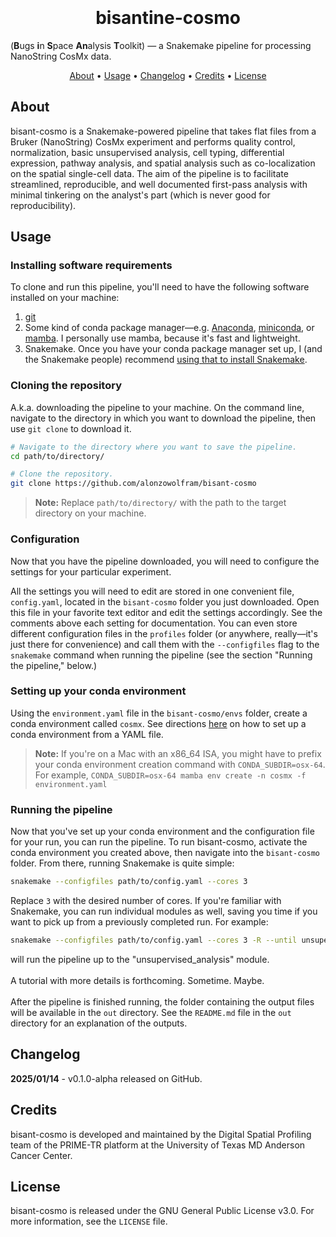 
<h1 align="center">
  <br>
  <!--<a href="http://www.amitmerchant.com/electron-markdownify"><img src="https://raw.githubusercontent.com/amitmerchant1990/electron-markdownify/master/app/img/markdownify.png" alt="Markdownify" width="200"></a>-->
  <br>
  bisantine-cosmo
  <br>
</h1>

(<b>B</b>ugs <b>i</b>n <b>S</b>pace <b>An</b>alysis <b>T</b>oolkit) — a Snakemake pipeline for processing NanoString CosMx data.

<!--
<p align="center">
  <a href="https://badge.fury.io/js/electron-markdownify">
    <img src="https://badge.fury.io/js/electron-markdownify.svg"
         alt="Gitter">
  </a>
  <a href="https://gitter.im/amitmerchant1990/electron-markdownify"><img src="https://badges.gitter.im/amitmerchant1990/electron-markdownify.svg"></a>
  <a href="https://saythanks.io/to/bullredeyes@gmail.com">
      <img src="https://img.shields.io/badge/SayThanks.io-%E2%98%BC-1EAEDB.svg">
  </a>
  <a href="https://www.paypal.me/AmitMerchant">
    <img src="https://img.shields.io/badge/$-donate-ff69b4.svg?maxAge=2592000&amp;style=flat">
  </a>
</p>
-->

<p align="center">
  <a href="#about">About</a> •
  <a href="#usage">Usage</a> •
  <a href="#changelog">Changelog</a> •
  <a href="#credits">Credits</a> •
  <a href="#license">License</a>
</p>

## About

bisant-cosmo is a Snakemake-powered pipeline that takes flat files from a Bruker (NanoString) CosMx experiment and performs quality control, normalization, basic unsupervised analysis, cell typing, differential expression, pathway analysis, and spatial analysis such as co-localization on the spatial single-cell data. The aim of the pipeline is to facilitate streamlined, reproducible, and well documented first-pass analysis with minimal tinkering on the analyst's part (which is never good for reproducibility). 

## Usage
### Installing software requirements
To clone and run this pipeline, you'll need to have the following software installed on your machine:
1) [git](https://git-scm.com)
2) Some kind of conda package manager—e.g. [Anaconda](https://www.anaconda.com/download), [miniconda](https://docs.anaconda.com/free/miniconda/miniconda-install/), or [mamba](https://mamba.readthedocs.io/en/latest/installation/mamba-installation.html). I personally use mamba, because it's fast and lightweight.
3) Snakemake. Once you have your conda package manager set up, I (and the Snakemake people) recommend [using that to install Snakemake](https://snakemake.readthedocs.io/en/stable/getting_started/installation.html).

### Cloning the repository
A.k.a. downloading the pipeline to your machine. 
On the command line, navigate to the directory in which you want to download the pipeline, then use `git clone` to download it.
```bash
# Navigate to the directory where you want to save the pipeline.
cd path/to/directory/

# Clone the repository.
git clone https://github.com/alonzowolfram/bisant-cosmo
```
> **Note:**
> Replace `path/to/directory/` with the path to the target directory on your machine.

### Configuration
Now that you have the pipeline downloaded, you will need to configure the settings for your particular experiment. 

All the settings you will need to edit are stored in one convenient file, `config.yaml`, located in the `bisant-cosmo` folder you just downloaded. Open this file in your favorite text editor and edit the settings accordingly. See the comments above each setting for documentation. You can even store different configuration files in the `profiles` folder (or anywhere, really—it's just there for convenience) and call them with the `--configfiles` flag to the `snakemake` command when running the pipeline (see the section "Running the pipeline," below.)

### Setting up your conda environment
Using the `environment.yaml` file in the `bisant-cosmo/envs` folder, create a conda environment called `cosmx`. See directions [here](https://docs.conda.io/projects/conda/en/latest/user-guide/tasks/manage-environments.html) on how to set up a conda environment from a YAML file. 

> **Note:**
> If you're on a Mac with an x86_64 ISA, you might have to prefix your conda environment creation command with `CONDA_SUBDIR=osx-64`. <br />
> For example, `CONDA_SUBDIR=osx-64 mamba env create -n cosmx -f environment.yaml`

### Running the pipeline
Now that you've set up your conda environment and the configuration file for your run, you can run the pipeline. To run bisant-cosmo, activate the conda environment you created above, then navigate into the `bisant-cosmo` folder. From there, running Snakemake is quite simple:

```bash
snakemake --configfiles path/to/config.yaml --cores 3
```

Replace `3` with the desired number of cores. If you're familiar with Snakemake, you can run individual modules as well, saving you time if you want to pick up from a previously completed run. For example:

```bash
snakemake --configfiles path/to/config.yaml --cores 3 -R --until unsupervised_analysis
```
will run the pipeline up to the "unsupervised_analysis" module.
<br />
<br />
A tutorial with more details is forthcoming. Sometime. Maybe. 
<br />
<br />
After the pipeline is finished running, the folder containing the output files will be available in the `out` directory. See the `README.md` file in the `out` directory for an explanation of the outputs. 

## Changelog
<b>2025/01/14</b> - v0.1.0-alpha released on GitHub.

## Credits

bisant-cosmo is developed and maintained by the Digital Spatial Profiling team of the PRIME-TR platform at the University of Texas MD Anderson Cancer Center.

## License

bisant-cosmo is released under the GNU General Public License v3.0. For more information, see the `LICENSE` file. 
